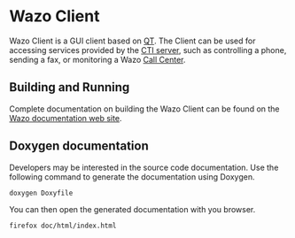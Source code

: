 Wazo Client
===========

Wazo Client is a GUI client based on [QT](http://qt-project.org/). The Client
can be used for accessing services provided by the [CTI server](https://github.com/wazo-pbx/xivo-ctid),
such as controlling a phone, sending a fax, or monitoring a Wazo [Call Center](http://en.wikipedia.org/wiki/Call_centre).

Building and Running
--------------------

Complete documentation on building the Wazo Client can be found on the
[Wazo documentation web site](http://documentation.wazo.community/en/stable/contributors/xivo_client/build.html).


Doxygen documentation
---

Developers may be interested in the source code documentation. Use the following command to
generate the documentation using Doxygen.

```
doxygen Doxyfile
```

You can then open the generated documentation with you browser.

```
firefox doc/html/index.html
```

